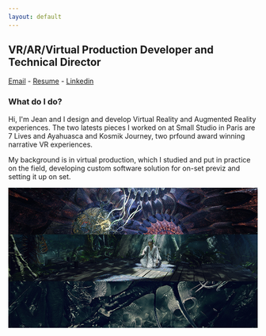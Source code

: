 ```yaml
---
layout: default
---
```


## VR/AR/Virtual Production Developer and Technical Director

[Email](mailto:jean.dellac@tuta.io) - [Resume](/tutorial.md) - [Linkedin](/tutorial.md)

### What do I do?

Hi, I'm Jean and I design and develop Virtual Reality and Augmented Reality experiences.
The two latests pieces I worked on at Small Studio in Paris are 7 Lives and Ayahuasca and Kosmik Journey, two prfound award winning narrative VR experiences.

My background is in virtual production, which I studied and put in practice on the field, developing custom software solution for on-set previz and setting it up on set.


<img src="images/ayaPictures.jpg" alt="Kosmik Journey VR Experience">
